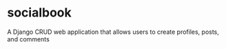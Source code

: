 # socialbook
A Django CRUD web application that allows users to create profiles, posts, and comments

